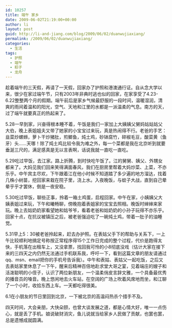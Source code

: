 ```yaml
---
id: 10257
title: 端午 家乡
date: 2009-06-02T21:19:00+00:00
author: li
layout: post
guid: http://li-and-jiang.com/blog/2009/06/02/duanwujiaxiang/
permalink: /2009/06/02/duanwujiaxiang/
categories:
  - 生活
tags:
  - 护照
  - 端午
  - 粽子
  - 龙舟
---
```

趁着端午的三天假，再请了一天假，回家办了护照和港澳通行证。自从念大学以来，很少在家过端午节，只有2003年非典时逃也似的回家，在家享受了4.23-6.22整整两个月的假期。端午前后是家乡气候最舒服的一段时间，温暖湿润，清爽的雨间着温和的阳光，空气、天地和江里的水都是一派温柔的气息。南方的天，过了端午就要真正的热起来了。

5.28一早到家，兴奋得根本睡不着，午饭是我们一家加上大姨姨父舅妈姑姑姑父大伯，晚上表姐姐夫又带了她家的小宝宝过来玩，真是热闹得不行。老爸的手艺：韭菜炒螺蛳，萝卜干炒猪肚，煎鲫鱼，炖土鸡，砂钵腐竹，碎椒毛豆，酸菜黄（鱼牙）头……天哪！除了炖土鸡比较令我为难之外，每一个菜都是我在北京听到就要垂涎三尺的，满足感真是无以言表啊，话说我就一直吃一直吃。

5.29吃过早饭，去江家。路上折腾，到时快吃午饭了。江的舅舅、姨父、外甥女都来了。大妈见我们回来笑得满面春风，我们在厨房里帮着大妈炒菜、上菜，不亦乐乎。中午宾主尽欢，下午跟着江在他小时候不知道踏了多少遍的地方溜达，找着几株小树苗，挖回家来栽在院子里，浇上水。入夜晚饭，与蚊子大战，直到自己晕晕乎乎才罢休，倒是一夜安稳。

5.30吃过早饭，聊些正事，拎着一箱土鸡蛋，启程回家。中午在家，小姨姨父大姨表姐过来玩，下午和曦畅聊，傍晚抱着表姐家的宝宝去照相。晚饭时婶婶来家玩。晚上去姑奶奶家看望她和姑爷爷，看着老爸和姑奶奶的小孙子玩得不亦乐乎。回家十点，在抗议被镇压之后，被老爸强迫吃了一碗炖土鸡，带着一肚子的油睡觉。

5.31早上5：30被老爸拎起来，赶去办护照。在表姑父手下的帮助与关系下，一上午比较顺利地搞定号称按正常程序得15个工作日完成的整个过程，代价是跑得太快，手机落在出租车上，又没拿票，找回我可怜的小8彻底没戏（估计大家在接下来的三四天之内仍然无法通过手机联系我，呼吁一下，看到这篇文章的朋友请通过qq、msn、email把你的手机号告诉我）。中午和表姑、表姑父一起吃饭，之后又去表姑家里休息了一下午，醒来后精神百倍地赴求堂大哥之宴，见着端庄的嫂子和活泼聪明的小侄子，认识了两位新朋友，一个温柔俏皮言辞文雅，一个具备最优秀的播音员的嗓音。晚上悠闲地去火车站，在空阔的广场上吹着风席地而坐，和江聊了一个小时，收拾东西上车。一天都吃得很美。

6.1在小朋友的节日里回到北京，一下被北京的高温闷热杀个措手不及。

四天时间，大会亲朋，大快朵颐，也曾大谈发展之道，都是心情大好，唯一一点伤心，就是丢了手机。娘说破财消灾，鱼儿说就当给家乡人民做了贡献，也罢也罢，总是遗憾成就圆满。